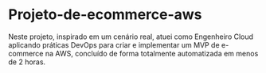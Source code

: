 # Projeto-de-ecommerce-aws
Neste projeto, inspirado em um cenário real, atuei como Engenheiro Cloud aplicando práticas DevOps para criar e implementar um MVP de e-commerce na AWS, concluído de forma totalmente automatizada em menos de 2 horas.
